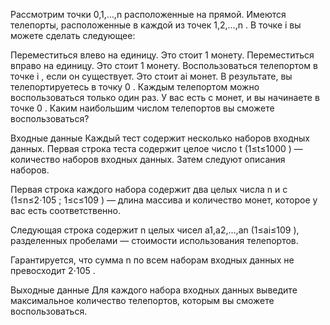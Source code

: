 ﻿Рассмотрим точки 0,1,…,n
 расположенные на прямой. Имеются телепорты, расположенные в каждой из точек 1,2,…,n
. В точке i
 вы можете сделать следующее:

Переместиться влево на единицу. Это стоит 1
 монету.
Переместиться вправо на единицу. Это стоит 1
 монету.
Воспользоваться телепортом в точке i
, если он существует. Это стоит ai
 монет. В результате, вы телепортируетесь в точку 0
. Каждым телепортом можно воспользоваться только один раз.
У вас есть c
 монет, и вы начинаете в точке 0
. Каким наибольшим числом телепортов вы сможете воспользоваться?

Входные данные
Каждый тест содержит несколько наборов входных данных. Первая строка теста содержит целое число t
 (1≤t≤1000
) — количество наборов входных данных. Затем следуют описания наборов.

Первая строка каждого набора содержит два целых числа n
 и c
 (1≤n≤2⋅105
; 1≤c≤109
)  — длина массива и количество монет, которое у вас есть соответственно.

Следующая строка содержит n
 целых чисел a1,a2,…,an
 (1≤ai≤109
), разделенных пробелами — стоимости использования телепортов.

Гарантируется, что сумма n
 по всем наборам входных данных не превосходит 2⋅105
.

Выходные данные
Для каждого набора входных данных выведите максимальное количество телепортов, которым вы сможете воспользоваться.